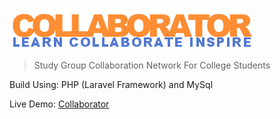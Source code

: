 ![alt tag](https://raw.githubusercontent.com/konyks/collaborator/master/public/img/group_project.png)
> Study Group Collaboration Network For College Students

Build Using: PHP (Laravel Framework) and MySql

Live Demo: [Collaborator](http://blooming-inlet-69823.herokuapp.com/) 